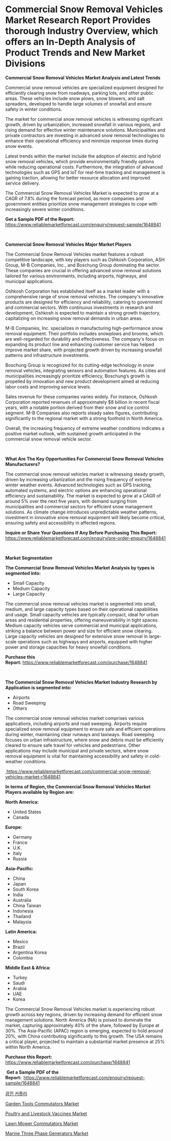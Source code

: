 <p><h1>Commercial Snow Removal Vehicles Market Research Report Provides thorough Industry Overview, which offers an In-Depth Analysis of Product Trends and New Market Divisions</h1></p><p><strong>Commercial Snow Removal Vehicles Market Analysis and Latest Trends</strong></p>
<p><p>Commercial snow removal vehicles are specialized equipment designed for efficiently clearing snow from roadways, parking lots, and other public areas. These vehicles include snow plows, snow blowers, and salt spreaders, developed to handle large volumes of snowfall and ensure safety in winter conditions. </p><p>The market for commercial snow removal vehicles is witnessing significant growth, driven by urbanization, increased snowfall in various regions, and rising demand for effective winter maintenance solutions. Municipalities and private contractors are investing in advanced snow removal technologies to enhance their operational efficiency and minimize response times during snow events.</p><p>Latest trends within the market include the adoption of electric and hybrid snow removal vehicles, which provide environmentally friendly options while reducing operational costs. Furthermore, the integration of advanced technologies such as GPS and IoT for real-time tracking and management is gaining traction, allowing for better resource allocation and improved service delivery.</p><p>The Commercial Snow Removal Vehicles Market is expected to grow at a CAGR of 7.8% during the forecast period, as more companies and government entities prioritize snow management strategies to cope with increasingly severe winter conditions.</p></p>
<p><strong>Get a Sample PDF of the Report:&nbsp;</strong> <a href="https://www.reliablemarketforecast.com/enquiry/request-sample/1648841?utm_campaign=1080&utm_medium=2&utm_source=Github&utm_content=ia&utm_term=15102024&utm_id=commercial-snow-removal-vehicles">https://www.reliablemarketforecast.com/enquiry/request-sample/1648841</a></p>
<p>&nbsp;</p>
<p><strong>Commercial Snow Removal Vehicles Major Market Players</strong></p>
<p><p>The Commercial Snow Removal Vehicles market features a robust competitive landscape, with key players such as Oshkosh Corporation, ASH Group, M-B Companies, Inc., and Boschung Group dominating the sector. These companies are crucial in offering advanced snow removal solutions tailored for various environments, including airports, highways, and municipal applications.</p><p>Oshkosh Corporation has established itself as a market leader with a comprehensive range of snow removal vehicles. The company's innovative products are designed for efficiency and reliability, catering to government and commercial sectors. With continuous investments in research and development, Oshkosh is expected to maintain a strong growth trajectory, capitalizing on increasing snow removal demands in urban areas.</p><p>M-B Companies, Inc. specializes in manufacturing high-performance snow removal equipment. Their portfolio includes snowplows and brooms, which are well-regarded for durability and effectiveness. The company's focus on expanding its product line and enhancing customer service has helped improve market share, with projected growth driven by increasing snowfall patterns and infrastructure investments.</p><p>Boschung Group is recognized for its cutting-edge technology in snow removal vehicles, integrating sensors and automation features. As cities and municipalities increasingly prioritize efficiency, Boschung’s growth is propelled by innovation and new product development aimed at reducing labor costs and improving service levels.</p><p>Sales revenue for these companies varies widely. For instance, Oshkosh Corporation reported revenues of approximately $8 billion in recent fiscal years, with a notable portion derived from their snow and ice control segment. M-B Companies also reports steady sales figures, contributing significantly to the regional market with a strong foothold in North America. </p><p>Overall, the increasing frequency of extreme weather conditions indicates a positive market outlook, with sustained growth anticipated in the commercial snow removal vehicle sector.</p></p>
<p>&nbsp;</p>
<p><strong>What Are The Key Opportunities For Commercial Snow Removal Vehicles Manufacturers?</strong></p>
<p><p>The commercial snow removal vehicles market is witnessing steady growth, driven by increasing urbanization and the rising frequency of extreme winter weather events. Advanced technologies such as GPS tracking, automated systems, and electric options are enhancing operational efficiency and sustainability. The market is expected to grow at a CAGR of around 5% over the next five years, with demand surging from municipalities and commercial sectors for efficient snow management solutions. As climate change introduces unpredictable weather patterns, investment in innovative snow removal equipment will likely become critical, ensuring safety and accessibility in affected regions.</p></p>
<p><strong>Inquire or Share Your Questions If Any Before Purchasing This Report:</strong> <a href="https://www.reliablemarketforecast.com/enquiry/pre-order-enquiry/1648841?utm_campaign=1080&utm_medium=2&utm_source=Github&utm_content=ia&utm_term=15102024&utm_id=commercial-snow-removal-vehicles">https://www.reliablemarketforecast.com/enquiry/pre-order-enquiry/1648841</a></p>
<p>&nbsp;</p>
<p><strong>Market Segmentation</strong></p>
<p><strong>The Commercial Snow Removal Vehicles Market Analysis by types is segmented into:</strong></p>
<p><ul><li>Small Capacity</li><li>Medium Capacity</li><li>Large Capacity</li></ul></p>
<p><p>The commercial snow removal vehicles market is segmented into small, medium, and large capacity types based on their operational capabilities and usage. Small capacity vehicles are typically compact, ideal for urban areas and residential properties, offering maneuverability in tight spaces. Medium capacity vehicles serve commercial and municipal applications, striking a balance between power and size for efficient snow clearing. Large capacity vehicles are designed for extensive snow removal in large-scale operations such as highways and airports, equipped with higher power and storage capacities for heavy snowfall conditions.</p></p>
<p><strong>Purchase this Report:&nbsp;</strong><a href="https://www.reliablemarketforecast.com/purchase/1648841?utm_campaign=1080&utm_medium=2&utm_source=Github&utm_content=ia&utm_term=15102024&utm_id=commercial-snow-removal-vehicles">https://www.reliablemarketforecast.com/purchase/1648841</a></p>
<p>&nbsp;</p>
<p><strong>The Commercial Snow Removal Vehicles Market Industry Research by Application is segmented into:</strong></p>
<p><ul><li>Airports</li><li>Road Sweeping</li><li>Others</li></ul></p>
<p><p>The commercial snow removal vehicles market comprises various applications, including airports and road sweeping. Airports require specialized snow removal equipment to ensure safe and efficient operations during winter, maintaining clear runways and taxiways. Road sweeping focuses on urban infrastructure, where snow and debris must be efficiently cleared to ensure safe travel for vehicles and pedestrians. Other applications may include municipal and private sectors, where snow removal equipment is vital for maintaining accessibility and safety in cold-weather conditions.</p></p>
<p><a href="https://www.reliablemarketforecast.com/commercial-snow-removal-vehicles-market-r1648841?utm_campaign=1080&utm_medium=2&utm_source=Github&utm_content=ia&utm_term=15102024&utm_id=commercial-snow-removal-vehicles">&nbsp;https://www.reliablemarketforecast.com/commercial-snow-removal-vehicles-market-r1648841</a></p>
<p><strong>In terms of Region, the Commercial Snow Removal Vehicles Market Players available by Region are:</strong></p>
<p>
    <p> <strong> North America: </strong>
        <ul>
            <li>United States</li>
            <li>Canada</li>
        </ul>
        </p> 
    <p> <strong> Europe: </strong>
        <ul>
            <li>Germany</li>
            <li>France</li>
            <li>U.K.</li>
            <li>Italy</li>
            <li>Russia</li>
        </ul>
        </p> 
    <p> <strong> Asia-Pacific: </strong>
        <ul>
            <li>China</li>
            <li>Japan</li>
            <li>South Korea</li>
            <li>India</li>
            <li>Australia</li>
            <li>China Taiwan</li>
            <li>Indonesia</li>
            <li>Thailand</li>
            <li>Malaysia</li>
        </ul>
        </p> 
    <p> <strong> Latin America: </strong>
        <ul>
            <li>Mexico</li>
            <li>Brazil</li>
            <li>Argentina Korea</li>
            <li>Colombia</li>
        </ul>
        </p> 
    <p> <strong> Middle East & Africa: </strong>
        <ul>
            <li>Turkey</li>
            <li>Saudi</li>
            <li>Arabia</li>
            <li>UAE</li>
            <li>Korea</li>
        </ul>
    </p>
    </p>
<p><p>The Commercial Snow Removal Vehicles market is experiencing robust growth across key regions, driven by increasing demand for efficient snow management solutions. North America (NA) is poised to dominate the market, capturing approximately 40% of the share, followed by Europe at 30%. The Asia-Pacific (APAC) region is emerging, expected to hold around 20%, with China contributing significantly to this growth. The USA remains a critical player, projected to maintain a substantial market presence at 25% within North America.</p></p>
<p><strong>Purchase this Report: </strong><a href="https://www.reliablemarketforecast.com/purchase/1648841?utm_campaign=1080&utm_medium=2&utm_source=Github&utm_content=ia&utm_term=15102024&utm_id=commercial-snow-removal-vehicles">https://www.reliablemarketforecast.com/purchase/1648841</a></p>
<p>&nbsp;<strong>Get a Sample PDF of the Report:&nbsp;&nbsp;</strong><a href="https://www.reliablemarketforecast.com/enquiry/request-sample/1648841?utm_campaign=1080&utm_medium=2&utm_source=Github&utm_content=ia&utm_term=15102024&utm_id=commercial-snow-removal-vehicles">https://www.reliablemarketforecast.com/enquiry/request-sample/1648841</a></p>
<p><strong></strong></p>
<p><p><a href="https://github.com/sougarounis/Market-Research-Report-List-6/blob/main/797972718235.md?utm_campaign=1080&utm_medium=2&utm_source=Github&utm_content=ia&utm_term=15102024&utm_id=commercial-snow-removal-vehicles">광전 커플러</a></p><p><a href="https://www.linkedin.com/pulse/garden-tools-commutators-market-segmentation-in-depth-analysis-dcbae?trk=public_post_embed_feed-article-content&utm_campaign=1080&utm_medium=2&utm_source=Github&utm_content=ia&utm_term=15102024&utm_id=commercial-snow-removal-vehicles">Garden Tools Commutators Market</a></p><p><a href="https://github.com/anidillnagatat/Market-Research-Report-List-1/blob/main/poultry-and-livestock-vaccines-market.md?utm_campaign=1080&utm_medium=2&utm_source=Github&utm_content=ia&utm_term=15102024&utm_id=commercial-snow-removal-vehicles">Poultry and Livestock Vaccines Market</a></p><p><a href="https://www.linkedin.com/pulse/lawn-mower-commutators-market-report-product-type-end-fhzhe?trk=public_post_embed_feed-article-content&utm_campaign=1080&utm_medium=2&utm_source=Github&utm_content=ia&utm_term=15102024&utm_id=commercial-snow-removal-vehicles">Lawn Mower Commutators Market</a></p><p><a href="https://github.com/danyelltzmol/Market-Research-Report-List-1/blob/main/marine-three-phase-generators-market.md?utm_campaign=1080&utm_medium=2&utm_source=Github&utm_content=ia&utm_term=15102024&utm_id=commercial-snow-removal-vehicles">Marine Three Phase Generators Market</a></p></p>